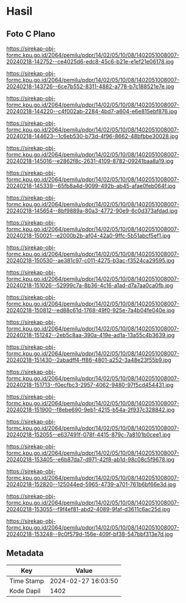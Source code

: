# Hasil

## Foto C Plano

https://sirekap-obj-formc.kpu.go.id/2064/pemilu/pdpr/14/02/05/10/08/1402051008007-20240218-142752--ce4025d6-edc8-45c6-b21e-e1ef21e06178.jpg

https://sirekap-obj-formc.kpu.go.id/2064/pemilu/pdpr/14/02/05/10/08/1402051008007-20240218-143726--6ce7b552-8311-4882-a778-b7c188521e7e.jpg

https://sirekap-obj-formc.kpu.go.id/2064/pemilu/pdpr/14/02/05/10/08/1402051008007-20240218-144220--c4f002ab-2284-4bd7-a604-e6e815ebf876.jpg

https://sirekap-obj-formc.kpu.go.id/2064/pemilu/pdpr/14/02/05/10/08/1402051008007-20240218-144623--1c6eb530-b73d-4f96-8662-48bfbbe30028.jpg

https://sirekap-obj-formc.kpu.go.id/2064/pemilu/pdpr/14/02/05/10/08/1402051008007-20240218-145016--e2862f8c-2631-4109-8782-09241baa8a19.jpg

https://sirekap-obj-formc.kpu.go.id/2064/pemilu/pdpr/14/02/05/10/08/1402051008007-20240218-145339--65fb8a4d-9099-492b-ab45-afae0feb064f.jpg

https://sirekap-obj-formc.kpu.go.id/2064/pemilu/pdpr/14/02/05/10/08/1402051008007-20240218-145654--8bf9889a-80a3-4772-90e9-6c0d373afdad.jpg

https://sirekap-obj-formc.kpu.go.id/2064/pemilu/pdpr/14/02/05/10/08/1402051008007-20240218-150021--e2000b2b-af04-42a0-9ffc-5b51abcf5ef1.jpg

https://sirekap-obj-formc.kpu.go.id/2064/pemilu/pdpr/14/02/05/10/08/1402051008007-20240218-150530--ae381c97-c011-4275-b3ac-f3524ca29595.jpg

https://sirekap-obj-formc.kpu.go.id/2064/pemilu/pdpr/14/02/05/10/08/1402051008007-20240218-151026--52999c7a-8b36-4c16-a1ad-d7a7aa0ca0fb.jpg

https://sirekap-obj-formc.kpu.go.id/2064/pemilu/pdpr/14/02/05/10/08/1402051008007-20240218-150812--ed88c61d-1768-49f0-925e-7a4b04fe040e.jpg

https://sirekap-obj-formc.kpu.go.id/2064/pemilu/pdpr/14/02/05/10/08/1402051008007-20240218-151242--2eb5c8aa-390a-419e-ad1a-13a55c4b3639.jpg

https://sirekap-obj-formc.kpu.go.id/2064/pemilu/pdpr/14/02/05/10/08/1402051008007-20240218-151430--2abadff4-ff86-4801-a252-3a48e23f55b9.jpg

https://sirekap-obj-formc.kpu.go.id/2064/pemilu/pdpr/14/02/05/10/08/1402051008007-20240218-151713--f0ecfbc3-2957-4062-9480-97f5cd454431.jpg

https://sirekap-obj-formc.kpu.go.id/2064/pemilu/pdpr/14/02/05/10/08/1402051008007-20240218-151900--f8ebe690-9eb1-4215-b54a-2f937c328842.jpg

https://sirekap-obj-formc.kpu.go.id/2064/pemilu/pdpr/14/02/05/10/08/1402051008007-20240218-152055--e637491f-078f-4415-879c-7a8101b0cee1.jpg

https://sirekap-obj-formc.kpu.go.id/2064/pemilu/pdpr/14/02/05/10/08/1402051008007-20240218-153405--e6b87da7-d971-42f8-ab1d-98c08c5f9678.jpg

https://sirekap-obj-formc.kpu.go.id/2064/pemilu/pdpr/14/02/05/10/08/1402051008007-20240218-152820--125044ed-5965-4739-a701-761b6bf66e3d.jpg

https://sirekap-obj-formc.kpu.go.id/2064/pemilu/pdpr/14/02/05/10/08/1402051008007-20240218-153055--f9f4ef81-abd2-4089-9faf-d3611c6ac25d.jpg

https://sirekap-obj-formc.kpu.go.id/2064/pemilu/pdpr/14/02/05/10/08/1402051008007-20240218-153248--9c0f579d-156e-409f-bf38-547bbf313e7d.jpg


## Metadata

| Key        | Value               |
| ---------- | ------------------- |
| Time Stamp | 2024-02-27 16:03:50 |
| Kode Dapil | 1402                |



